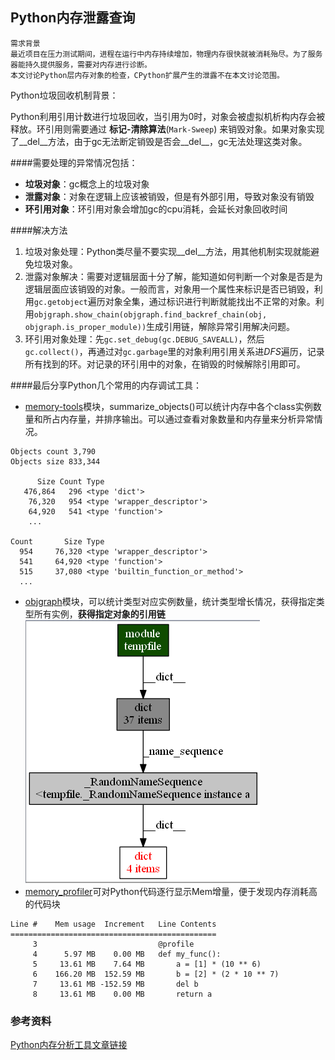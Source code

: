 
## Python内存泄露查询

```
需求背景
最近项目在压力测试期间，进程在运行中内存持续增加，物理内存很快就被消耗殆尽。为了服务器能持久提供服务，需要对内存进行诊断。
本文讨论Python层内存对象的检查，CPython扩展产生的泄露不在本文讨论范围。
```


Python垃圾回收机制背景：

Python利用引用计数进行垃圾回收，当引用为0时，对象会被虚拟机析构内存会被释放。环引用则需要通过 **标记-清除算法**(`Mark-Sweep`) 来销毁对象。如果对象实现了__del__方法，由于gc无法断定销毁是否会__del__，gc无法处理这类对象。


####需要处理的异常情况包括：
- **垃圾对象**：gc概念上的垃圾对象
- **泄露对象**：对象在逻辑上应该被销毁，但是有外部引用，导致对象没有销毁
- **环引用对象**：环引用对象会增加gc的cpu消耗，会延长对象回收时间


####解决方法
1. 垃圾对象处理：Python类尽量不要实现__del__方法，用其他机制实现就能避免垃圾对象。
2. 泄露对象解决：需要对逻辑层面十分了解，能知道如何判断一个对象是否是为逻辑层面应该销毁的对象。一般而言，对象用一个属性来标识是否已销毁，利用`gc.getobject`遍历对象全集，通过标识进行判断就能找出不正常的对象。利用`objgraph.show_chain(objgraph.find_backref_chain(obj, objgraph.is_proper_module))`生成引用链，解除异常引用解决问题。
3. 环引用对象处理：先`gc.set_debug(gc.DEBUG_SAVEALL)`，然后`gc.collect()`，再通过对`gc.garbage`里的对象利用引用关系进*DFS*遍历，记录所有找到的环。对记录的环引用中的对象，在销毁的时候解除引用即可。


####最后分享Python几个常用的内存调试工具：
- [memory-tools](https://pypi.python.org/pypi/memory-tools/1.0.5)模块，summarize_objects()可以统计内存中各个class实例数量和所占内存量，并排序输出。可以通过查看对象数量和内存量来分析异常情况。
```
Objects count 3,790
Objects size 833,344

      Size Count Type
   476,864   296 <type 'dict'>
    76,320   954 <type 'wrapper_descriptor'>
    64,920   541 <type 'function'>
    ...

Count       Size Type
  954     76,320 <type 'wrapper_descriptor'>
  541     64,920 <type 'function'>
  515     37,080 <type 'builtin_function_or_method'>
  ...
```
- [objgraph](https://pypi.python.org/pypi/objgraph/3.1.2)模块，可以统计类型对应实例数量，统计类型增长情况，获得指定类型所有实例，**获得指定对象的引用链**![imag](../pic/objgraph.png)
- [memory_profiler](https://pypi.python.org/pypi/memory_profiler/0.50.0)可对Python代码逐行显示Mem增量，便于发现内存消耗高的代码块
```
Line #    Mem usage  Increment   Line Contents
==============================================
     3                           @profile
     4      5.97 MB    0.00 MB   def my_func():
     5     13.61 MB    7.64 MB       a = [1] * (10 ** 6)
     6    166.20 MB  152.59 MB       b = [2] * (2 * 10 ** 7)
     7     13.61 MB -152.59 MB       del b
     8     13.61 MB    0.00 MB       return a
```

### 参考资料
[Python内存分析工具文章链接](http://yyc.solvcon.net/writing/2015/pymem_survey.html)
